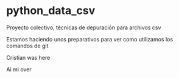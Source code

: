 # python_data_csv

Proyecto colectivo, técnicas de depuración para archivos csv

Estamos haciendo unos preparativos para ver como utilizamos los comandos de git

Cristian was here

Ai mi over

